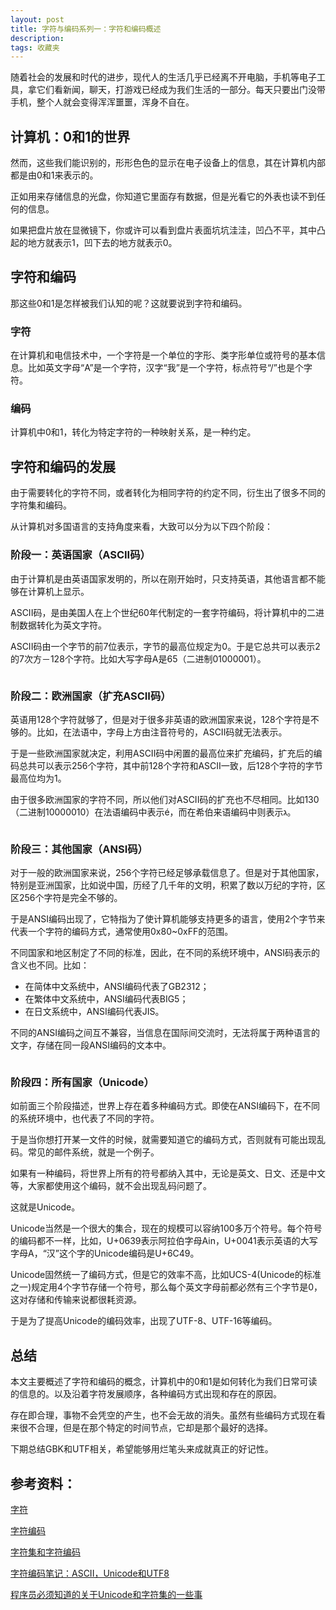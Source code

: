 ```yaml
---
layout: post
title: 字符与编码系列一：字符和编码概述
description:
tags: 收藏夹
---
```


随着社会的发展和时代的进步，现代人的生活几乎已经离不开电脑，手机等电子工具，拿它们看新闻，聊天，打游戏已经成为我们生活的一部分。每天只要出门没带手机，整个人就会变得浑浑噩噩，浑身不自在。

## **计算机：0和1的世界**

然而，这些我们能识别的，形形色色的显示在电子设备上的信息，其在计算机内部都是由0和1来表示的。

正如用来存储信息的光盘，你知道它里面存有数据，但是光看它的外表也读不到任何的信息。

如果把盘片放在显微镜下，你或许可以看到盘片表面坑坑洼洼，凹凸不平，其中凸起的地方就表示1，凹下去的地方就表示0。

## **字符和编码**

那这些0和1是怎样被我们认知的呢？这就要说到字符和编码。

### **字符**

在计算机和电信技术中，一个字符是一个单位的字形、类字形单位或符号的基本信息。比如英文字母“A”是一个字符，汉字“我”是一个字符，标点符号“/”也是个字符。

### **编码**

计算机中0和1，转化为特定字符的一种映射关系，是一种约定。

## **字符和编码的发展**

由于需要转化的字符不同，或者转化为相同字符的约定不同，衍生出了很多不同的字符集和编码。

从计算机对多国语言的支持角度来看，大致可以分为以下四个阶段：

### **阶段一：英语国家（ASCII码）**

由于计算机是由英语国家发明的，所以在刚开始时，只支持英语，其他语言都不能够在计算机上显示。

ASCII码，是由美国人在上个世纪60年代制定的一套字符编码，将计算机中的二进制数据转化为英文字符。

ASCII码由一个字节的前7位表示，字节的最高位规定为0。于是它总共可以表示2的7次方－128个字符。比如大写字母A是65（二进制01000001）。

<img alt="" src="/assets/img/2015-7-24/ascii.jpg"/>

### **阶段二：欧洲国家（扩充ASCII码）**

英语用128个字符就够了，但是对于很多非英语的欧洲国家来说，128个字符是不够的。比如，在法语中，字母上方由注音符号的，ASCII码就无法表示。

于是一些欧洲国家就决定，利用ASCII码中闲置的最高位来扩充编码，扩充后的编码总共可以表示256个字符，其中前128个字符和ASCII一致，后128个字符的字节最高位均为1。

由于很多欧洲国家的字符不同，所以他们对ASCII码的扩充也不尽相同。比如130（二进制10000010）在法语编码中表示é，而在希伯来语编码中则表示ג。

<img alt="" src="/assets/img/2015-7-24/ascii-extend.jpg"/>

### **阶段三：其他国家（ANSI码）**

对于一般的欧洲国家来说，256个字符已经足够承载信息了。但是对于其他国家，特别是亚洲国家，比如说中国，历经了几千年的文明，积累了数以万纪的字符，区区256个字符是完全不够的。

于是ANSI编码出现了，它特指为了使计算机能够支持更多的语言，使用2个字节来代表一个字符的编码方式，通常使用0x80~0xFF的范围。

不同国家和地区制定了不同的标准，因此，在不同的系统环境中，ANSI码表示的含义也不同。比如：

* 在简体中文系统中，ANSI编码代表了GB2312；
* 在繁体中文系统中，ANSI编码代表BIG5；
* 在日文系统中，ANSI编码代表JIS。

不同的ANSI编码之间互不兼容，当信息在国际间交流时，无法将属于两种语言的文字，存储在同一段ANSI编码的文本中。

<img alt="" src="/assets/img/2015-7-24/gb2312.png"/>

### **阶段四：所有国家（Unicode）**

如前面三个阶段描述，世界上存在着多种编码方式。即使在ANSI编码下，在不同的系统环境中，也代表了不同的字符。

于是当你想打开某一文件的时候，就需要知道它的编码方式，否则就有可能出现乱码。常见的邮件系统，就是一个例子。

如果有一种编码，将世界上所有的符号都纳入其中，无论是英文、日文、还是中文等，大家都使用这个编码，就不会出现乱码问题了。

这就是Unicode。

Unicode当然是一个很大的集合，现在的规模可以容纳100多万个符号。每个符号的编码都不一样，比如，U+0639表示阿拉伯字母Ain，U+0041表示英语的大写字母A，“汉”这个字的Unicode编码是U+6C49。

Unicode固然统一了编码方式，但是它的效率不高，比如UCS-4(Unicode的标准之一)规定用4个字节存储一个符号，那么每个英文字母前都必然有三个字节是0，这对存储和传输来说都很耗资源。

于是为了提高Unicode的编码效率，出现了UTF-8、UTF-16等编码。

## **总结**

本文主要概述了字符和编码的概念，计算机中的0和1是如何转化为我们日常可读的信息的。以及沿着字符发展顺序，各种编码方式出现和存在的原因。

存在即合理，事物不会凭空的产生，也不会无故的消失。虽然有些编码方式现在看来很不合理，但是在那个特定的时间节点，它却是那个最好的选择。

下期总结GBK和UTF相关，希望能够用烂笔头来成就真正的好记性。


## **参考资料**：

[字符](http://baike.baidu.com/link?url=11HlqOpiq0RfRLY0Wo20s-Ir2Juj6-fTHnJi7QOuEebBoSU-egd_1rpaqilZPt7kQREKEwBUNkOjNrWMgeZZqK)

[字符编码](http://baike.baidu.com/link?url=2t4g7s8OR-KwDo0unjuW928T6xrXCTzRQU277K81J-e687eOjDA6O39nuuHWWVtDBpm32dtok18X70VLGoCiFa#7)

[字符集和字符编码](http://www.cnblogs.com/skynet/archive/2011/05/03/2035105.html#_3.1.UCS_&_UNICODE)

[字符编码笔记：ASCII，Unicode和UTF8](http://www.ruanyifeng.com/blog/2007/10/ascii_unicode_and_utf-8.html)

[程序员必须知道的关于Unicode和字符集的一些事](http://www.joelonsoftware.com/articles/Unicode.html)
